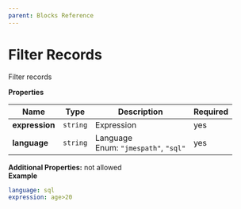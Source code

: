 ```yaml
---
parent: Blocks Reference
---
```


# Filter Records

Filter records


**Properties**

|Name|Type|Description|Required|
|----|----|-----------|--------|
|**expression**|`string`|Expression<br/>|yes|
|**language**|`string`|Language<br/>Enum: `"jmespath"`, `"sql"`<br/>|yes|

**Additional Properties:** not allowed  
**Example**

```yaml
language: sql
expression: age>20

```



